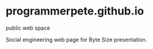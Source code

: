 # programmerpete.github.io
public web space

Social engineering web page for Byte Size presentation.
